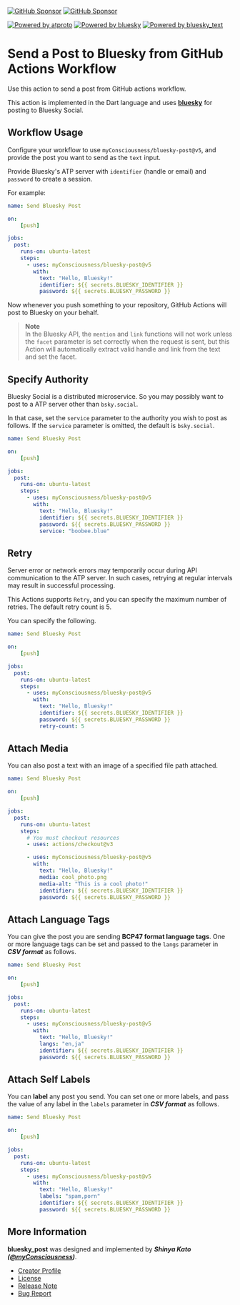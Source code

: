 [![GitHub Sponsor](https://img.shields.io/static/v1?label=Sponsor&message=%E2%9D%A4&logo=GitHub&color=ff69b4)](https://github.com/sponsors/myConsciousness)
[![GitHub Sponsor](https://img.shields.io/static/v1?label=Maintainer&message=myConsciousness&logo=GitHub&color=00acee)](https://github.com/myConsciousness)

[![Powered by atproto](https://img.shields.io/badge/Powered%20by-atproto-00acee.svg)](https://github.com/myConsciousness/atproto.dart/tree/main/packages/atproto)
[![Powered by bluesky](https://img.shields.io/badge/Powered%20by-bluesky-00acee.svg)](https://github.com/myConsciousness/atproto.dart/tree/main/packages/bluesky)
[![Powered by bluesky_text](https://img.shields.io/badge/Powered%20by-bluesky_text-00acee.svg)](https://github.com/myConsciousness/atproto.dart/tree/main/packages/bluesky_text)

# Send a Post to Bluesky from GitHub Actions Workflow

Use this action to send a post from GitHub actions workflow.

This action is implemented in the Dart language and uses **[bluesky](https://github.com/myConsciousness/atproto.dart/tree/main/packages/bluesky)** for posting to Bluesky Social.

## Workflow Usage

Configure your workflow to use `myConsciousness/bluesky-post@v5`,
and provide the post you want to send as the `text` input.

Provide Bluesky's ATP server with `identifier` (handle or email) and `password` to create a session.

For example:

```yml
name: Send Bluesky Post

on:
    [push]

jobs:
  post:
    runs-on: ubuntu-latest
    steps:
      - uses: myConsciousness/bluesky-post@v5
        with:
          text: "Hello, Bluesky!"
          identifier: ${{ secrets.BLUESKY_IDENTIFIER }}
          password: ${{ secrets.BLUESKY_PASSWORD }}
```

Now whenever you push something to your repository, GitHub Actions
will post to Bluesky on your behalf.

> **Note** </br>
> In the Bluesky API, the `mention` and `link` functions will not work unless
> the `facet` parameter is set correctly when the request is sent,
> but this Action will automatically extract valid handle and link
> from the text and set the facet.

## Specify Authority

Bluesky Social is a distributed microservice.
So you may possibly want to post to a ATP server other than `bsky.social`.

In that case, set the `service` parameter to the authority you wish to post as follows.
If the `service` parameter is omitted, the default is `bsky.social`.

```yml
name: Send Bluesky Post

on:
    [push]

jobs:
  post:
    runs-on: ubuntu-latest
    steps:
      - uses: myConsciousness/bluesky-post@v5
        with:
          text: "Hello, Bluesky!"
          identifier: ${{ secrets.BLUESKY_IDENTIFIER }}
          password: ${{ secrets.BLUESKY_PASSWORD }}
          service: "boobee.blue"
```

## Retry

Server error or network errors may temporarily occur during API communication to the ATP server.
In such cases, retrying at regular intervals may result in successful processing.

This Actions supports `Retry`, and you can specify the maximum number of retries.
The default retry count is 5.

You can specify the following.

```yml
name: Send Bluesky Post

on:
    [push]

jobs:
  post:
    runs-on: ubuntu-latest
    steps:
      - uses: myConsciousness/bluesky-post@v5
        with:
          text: "Hello, Bluesky!"
          identifier: ${{ secrets.BLUESKY_IDENTIFIER }}
          password: ${{ secrets.BLUESKY_PASSWORD }}
          retry-count: 5
```

## Attach Media

You can also post a text with an image of a specified file path attached.

```yml
name: Send Bluesky Post

on:
    [push]

jobs:
  post:
    runs-on: ubuntu-latest
    steps:
      # You must checkout resources
      - uses: actions/checkout@v3

      - uses: myConsciousness/bluesky-post@v5
        with:
          text: "Hello, Bluesky!"
          media: cool_photo.png
          media-alt: "This is a cool photo!"
          identifier: ${{ secrets.BLUESKY_IDENTIFIER }}
          password: ${{ secrets.BLUESKY_PASSWORD }}
```

## Attach Language Tags

You can give the post you are sending **BCP47 format language tags**.
One or more language tags can be set and passed to the `langs` parameter in **_CSV format_** as follows.

```yml
name: Send Bluesky Post

on:
    [push]

jobs:
  post:
    runs-on: ubuntu-latest
    steps:
      - uses: myConsciousness/bluesky-post@v5
        with:
          text: "Hello, Bluesky!"
          langs: "en,ja"
          identifier: ${{ secrets.BLUESKY_IDENTIFIER }}
          password: ${{ secrets.BLUESKY_PASSWORD }}
```

## Attach Self Labels

You can **label** any post you send.
You can set one or more labels, and pass the value of any label in the `labels` parameter in **_CSV format_** as follows.

```yml
name: Send Bluesky Post

on:
    [push]

jobs:
  post:
    runs-on: ubuntu-latest
    steps:
      - uses: myConsciousness/bluesky-post@v5
        with:
          text: "Hello, Bluesky!"
          labels: "spam,porn"
          identifier: ${{ secrets.BLUESKY_IDENTIFIER }}
          password: ${{ secrets.BLUESKY_PASSWORD }}
```

## More Information

**bluesky_post** was designed and implemented by **_Shinya Kato ([@myConsciousness](https://github.com/myConsciousness))_**.

- [Creator Profile](https://github.com/myConsciousness)
- [License](https://github.com/myConsciousness/atproto.dart/blob/main/LICENSE)
- [Release Note](https://github.com/myConsciousness/atproto.dart/releases)
- [Bug Report](https://github.com/myConsciousness/atproto.dart/issues)

